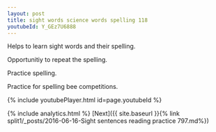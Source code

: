 ```yaml
---
layout: post
title: sight words science words spelling 118
youtubeId: Y_GEz7U6888
---
```

 
 
Helps to learn sight words and their spelling.

Opportunitiy to repeat the spelling. 

Practice spelling. 
 
Practice for spelling bee competitions. 
 
{% include youtubePlayer.html id=page.youtubeId %}
 
 
{% include analytics.html %} 
[Next]({{ site.baseurl }}{% link  split1/_posts/2016-06-16-Sight sentences reading practice 797.md%})
 
